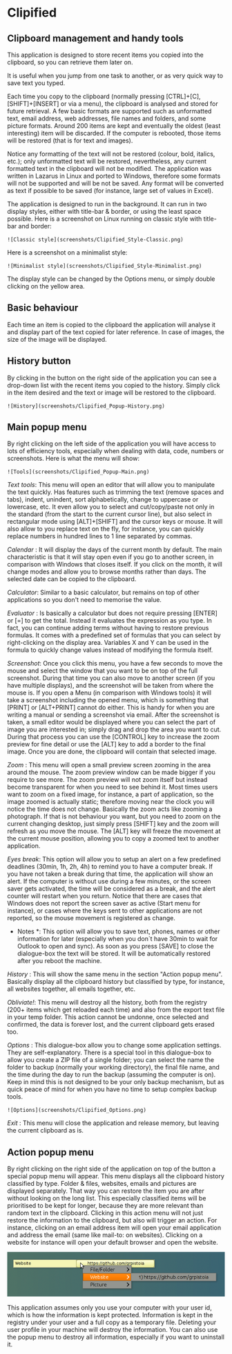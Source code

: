﻿# Clipified

## Clipboard management and handy tools

This application is designed to store recent items you copied into the clipboard, so you can retrieve them later on.

It is useful when you jump from one task to another, or as very quick way to save text you typed.

Each time you copy to the clipboard (normally pressing [CTRL]+[C], [SHIFT]+[INSERT] or via a menu), the clipboard is analysed and stored for future retrieval. A few basic formats are supported such as unformatted text, email address, web addresses, file names and folders, and some picture formats. Around 200 items are kept and eventually the oldest (least interesting) item will be discarded. If the computer is rebooted, those items will be restored (that is for text and images).

Notice any formatting of the text will not be restored (colour, bold, italics, etc.); only unformatted text will be restored, nevertheless, any current formatted text in the clipboard will not be modified. The application was written in Lazarus in Linux and ported to Windows, therefore some formats will not be supported and will be not be saved. Any format will be converted as text if possible to be saved (for instance, large set of values in Excel).

The application is designed to run in the background. It can run in two display styles, either with title-bar & border, or using the least space possible. Here is a screenshot on Linux running on classic style with title-bar and border:

    ![Classic style](screenshots/Clipified_Style-Classic.png)

Here is a screenshot on a minimalist style:

    ![Minimalist style](screenshots/Clipified_Style-Minimalist.png)

The display style can be changed by the Options menu, or simply double clicking on the yellow area.

## Basic behaviour

Each time an item is copied to the clipboard the application will analyse it and display part of the text copied for later reference. In case of images, the size of the image will be displayed.

## History button

By clicking in the button on the right side of the application you can see a drop-down list with the recent items you copied to the history. Simply click in the item desired and the text or image will be restored to the clipboard.

    ![History](screenshots/Clipified_Popup-History.png)

## Main popup menu

By right clicking on the left side of the application you will have access to lots of efficiency tools, especially when dealing with data, code, numbers or screenshots. Here is what the menu will show:

    ![Tools](screenshots/Clipified_Popup-Main.png)

*Text tools*: This menu will open an editor that will allow you to manipulate the text quickly. Has features such as trimming the text (remove spaces and tabs), indent, unindent, sort alphabetically, change to uppercase or lowercase, etc. It even allow you to select and cut/copy/paste not only in the standard (from the start to the current cursor line), but also select in rectangular mode using [ALT]+[SHIFT] and the cursor keys or mouse. It will also allow to you replace text on the fly, for instance, you can quickly replace numbers in hundred lines to 1 line separated by commas.

*Calendar*  : It will display the days of the current month by default. The main characteristic is that it will stay open even if you go to another screen, in comparison with Windows that closes itself. If you click on the month, it will change modes and allow you to browse months rather than days. The selected date can be copied to the clipboard.

*Calculator*: Similar to a basic calculator, but remains on top of other applications so you don't need to memorise the value.

*Evaluator* : Is basically a calculator but does not require pressing [ENTER] or [=] to get the total. Instead it evaluates the expression as you type. In fact, you can continue adding terms without having to restore previous formulas. It comes with a predefined set of formulas that you can select by right-clicking on the display area. Variables X and Y can be used in the formula to quickly change values instead of modifying the formula itself.

*Screenshot*: Once you click this menu, you have a few seconds to move the mouse and select the window that you want to be on top of the full screenshot. During that time you can also move to another screen (if you have multiple displays), and the screenshot will be taken from where the mouse is. If you open a Menu (in comparison with Windows tools) it will take a screenshot including the opened menu, which is something that [PRINT] or [ALT+PRINT] cannot do either. This is handy for when you are writing a manual or sending a screenshot via email. After the screenshot is taken, a small editor would be displayed where you can select the part of image you are interested in; simply drag and drop the area you want to cut. During that process you can use the [CONTROL] key to increase the zoom preview for fine detail or use the [ALT] key to add a border to the final image. Once you are done, the clipboard will contain that selected image.

*Zoom*      : This menu will open a small preview screen zooming in the area around the mouse. The zoom preview window can be made bigger if you require to see more. The zoom preview will not zoom itself but instead become transparent for when you need to see behind it. Most times users want to zoom on a fixed image, for instance, a part of application, so the image zoomed is actually static; therefore moving near the clock you will notice the time does not change. Basically the zoom acts like zooming a photograph. If that is not behaviour you want, but you need to zoom on the current changing desktop, just simply press [SHIFT] key and the zoom will refresh as you move the mouse. The [ALT] key will freeze the movement at the current mouse position, allowing you to copy a zoomed text to another application.

*Eyes break*: This option will allow you to setup an alert on a few predefined deadlines (30min, 1h, 2h, 4h) to remind you to have a computer break. If you have not taken a break during that time, the application will show an alert. If the computer is without use during a few minutes, or the screen saver gets activated, the time will be considered as a break, and the alert counter will restart when you return. Notice that there are cases that Windows does not report the screen saver as active (Start menu for instance), or cases where the keys sent to other applications are not reported, so the mouse movement is registered as change.

* Notes      *: This option will allow you to save text, phones, names or other information for later (especially when you don´t have 30min to wait for Outlook to open and sync). As soon as you press [SAVE] to close the dialogue-box the text will be stored. It will be automatically restored after you reboot the machine.

*History*   : This will show the same menu in the section "Action popup menu". Basically display all the clipboard history but classified by type, for instance, all websites together, all emails together, etc.

*Obliviate!*: This menu will destroy all the history, both from the registry (200+ items which get reloaded each time) and also from the export text file in your temp folder. This action cannot be undonne, once selected and confirmed, the data is forever lost, and the current clipboard gets erased too.

*Options*   : This dialogue-box allow you to change some application settings. They are self-explanatory. There is a special tool in this dialogue-box to allow you create a ZIP file of a single folder; you can select the name the folder to backup (normally your working directory), the final file name, and the time during the day to run the backup (assuming the computer is on). Keep in mind this is not designed to be your only backup mechanism, but as quick peace of mind for when you have no time to setup complex backup tools.

    ![Options](screenshots/Clipified_Options.png)

*Exit*      : This menu will close the application and release memory, but leaving the current clipboard as is.

## Action popup menu

By right clicking on the right side of the application on top of the button a special popup menu will appear. This menu displays all the clipboard history classified by type. Folder & files, websites, emails and pictures are displayed separately. That way you can restore the item you are after without looking on the long list. This especially classified items will be prioritised to be kept for longer, because they are more relevant than random text in the clipboard. Clicking in this action menu will not just restore the information to the clipboard, but also will trigger an action. For instance, clicking on an email address item will open your email application and address the email (same like mail-to: on websites). Clicking on a website for instance will open your default browser and open the website.

![Actions](screenshots/Clipified_Popup-Action.png)


This application assumes only you use your computer with your user id, which is how the information is kept protected. Information is kept in the registry under your user and a full copy as a temporary file. Deleting your user profile in your machine will destroy the information. You can also use the popup menu to destroy all information, especially if you want to uninstall it.



